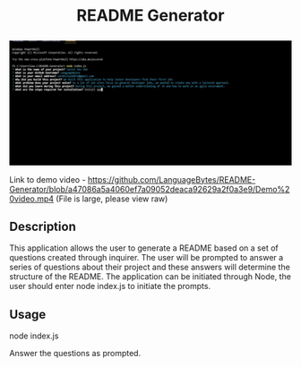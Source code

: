 # <p align ="center"> README Generator </p>

 <p align="center">
  <img src="screenshot.jpg"/>
</p>

Link to demo video - https://github.com/LanguageBytes/README-Generator/blob/a47086a5a4060ef7a09052deaca92629a2f0a3e9/Demo%20video.mp4
(File is large, please view raw)

  
  ## Description 

  This application allows the user to generate a README based on a set of questions created through inquirer. The user will be prompted to answer a series of questions about their project and these answers will determine the structure of the README. The application can be initiated through Node, the user should enter node index.js to initiate the prompts.

  ## Usage 
  
  node index.js 

  Answer the questions as prompted.

